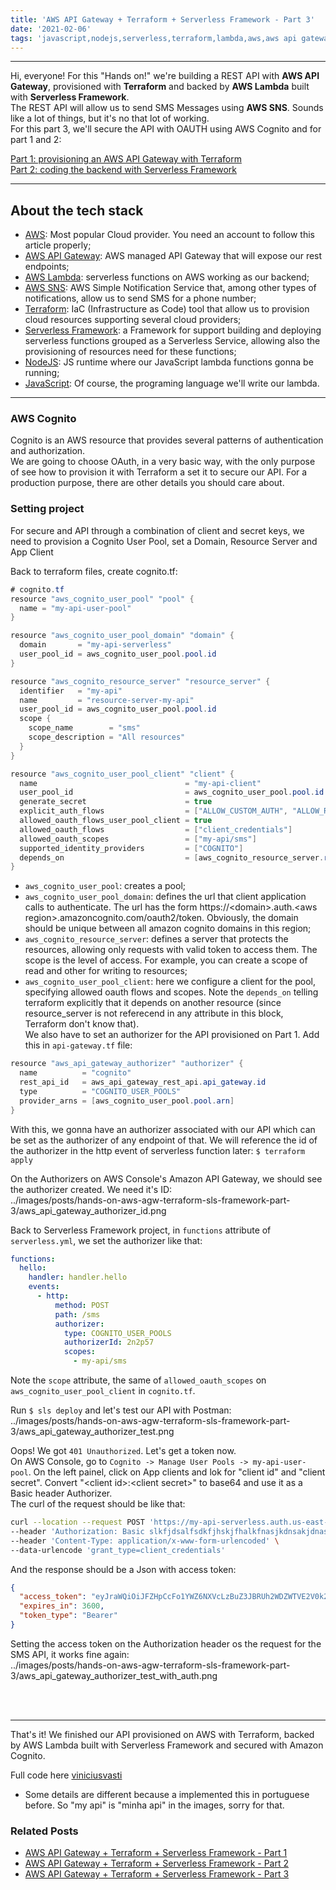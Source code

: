 ```yaml
---
title: 'AWS API Gateway + Terraform + Serverless Framework - Part 3'
date: '2021-02-06'
tags: 'javascript,nodejs,serverless,terraform,lambda,aws,aws api gateway,rest api'
---
```


---
Hi, everyone!
For this "Hands on!" we're building a REST API with **AWS API Gateway**, provisioned with **Terraform** and backed by **AWS Lambda** built with **Serverless Framework**.  
The REST API will allow us to send SMS Messages using **AWS SNS**. Sounds like a lot of things, but it's no that lot of working.  
For this part 3, we'll secure the API with OAUTH using AWS Cognito and for part 1 and 2:

<a href="../posts/hands-on-aws-agw-terraform-sls-framework-part-1">Part 1: provisioning an AWS API Gateway with Terraform</a>  
<a href="../posts/hands-on-aws-agw-terraform-sls-framework-part-2">Part 2: coding the backend with Serverless Framework</a>

---

## About the tech stack
- [AWS](https://aws.amazon.com/): Most popular Cloud provider. You need an account to follow this article properly;
- [AWS API Gateway](https://aws.amazon.com/api-gateway/): AWS managed API Gateway that will expose our rest endpoints;
- [AWS Lambda](https://aws.amazon.com/lambda/): serverless functions on AWS working as our backend;
- [AWS SNS](https://aws.amazon.com/sns/): AWS Simple Notification Service that, among other types of notifications, allow us to send SMS for a phone number;
- [Terraform](https://www.terraform.io/): IaC (Infrastructure as Code) tool that allow us to provision cloud resources supporting several cloud providers;
- [Serverless Framework](https://www.serverless.com/): a Framework for support building and deploying serverless functions grouped as a Serverless Service, allowing also the provisioning of resources need for these functions;
- [NodeJS](https://nodejs.org/): JS runtime where our JavaScript lambda functions gonna be running;
- [JavaScript](https://developer.mozilla.org/en-US/docs/Web/JavaScript): Of course, the programing language we'll write our lambda.

---

### AWS Cognito
Cognito is an AWS resource that provides several patterns of authentication and authorization.  
We are going to choose OAuth, in a very basic way, with the only purpose of see how to provision it with Terraform a set it to secure our API. For a production purpose, there are other details you should care about.

### Setting project
For secure and API through a combination of client and secret keys, we need to provision a Cognito User Pool, set a Domain, Resource Server and App Client

Back to terraform files, create cognito.tf:
```java
# cognito.tf
resource "aws_cognito_user_pool" "pool" {
  name = "my-api-user-pool"
}

resource "aws_cognito_user_pool_domain" "domain" {
  domain       = "my-api-serverless"
  user_pool_id = aws_cognito_user_pool.pool.id
}

resource "aws_cognito_resource_server" "resource_server" {
  identifier   = "my-api"
  name         = "resource-server-my-api"
  user_pool_id = aws_cognito_user_pool.pool.id
  scope {
    scope_name        = "sms"
    scope_description = "All resources"
  }
}

resource "aws_cognito_user_pool_client" "client" {
  name                                 = "my-api-client"
  user_pool_id                         = aws_cognito_user_pool.pool.id
  generate_secret                      = true
  explicit_auth_flows                  = ["ALLOW_CUSTOM_AUTH", "ALLOW_REFRESH_TOKEN_AUTH"]
  allowed_oauth_flows_user_pool_client = true
  allowed_oauth_flows                  = ["client_credentials"]
  allowed_oauth_scopes                 = ["my-api/sms"]
  supported_identity_providers         = ["COGNITO"]
  depends_on                           = [aws_cognito_resource_server.resource_server]
}
```
- `aws_cognito_user_pool`: creates a pool;
- `aws_cognito_user_pool_domain`: defines the url that client application calls to authenticate. The url has the form https://\<domain\>.auth.\<aws region\>.amazoncognito.com/oauth2/token. Obviously, the domain should be unique between all amazon cognito domains in this region;
- `aws_cognito_resource_server`: defines a server that protects the resources, allowing only requests with valid token to access them. The scope is the level of access. For example, you can create a scope of read and other for writing to resources;
- `aws_cognito_user_pool_client`: here we configure a client for the pool, specifying allowed oauth flows and scopes. Note the `depends_on` telling terraform explicitly that it depends on another resource (since resource_server is not referecend in any attribute in this block, Terraform don't know that).  
We also have to set an authorizer for the API provisioned on Part 1. Add this in `api-gateway.tf` file:
```java
resource "aws_api_gateway_authorizer" "authorizer" {
  name          = "cognito"
  rest_api_id   = aws_api_gateway_rest_api.api_gateway.id
  type          = "COGNITO_USER_POOLS"
  provider_arns = [aws_cognito_user_pool.pool.arn]
}
```
With this, we gonna have an authorizer associated with our API which can be set as the authorizer of any endpoint of that. We will reference the id of the authorizer in the http event of serverless function later:
`$ terraform apply`

On the Authorizers on AWS Console's Amazon API Gateway, we should see the authorizer created. We need it's ID:  
../images/posts/hands-on-aws-agw-terraform-sls-framework-part-3/aws_api_gateway_authorizer_id.png

Back to Serverless Framework project, in `functions` attribute of `serverless.yml`, we set the authorizer like that:
```yaml
functions:
  hello:
    handler: handler.hello
    events:
      - http:
          method: POST
          path: /sms
          authorizer:
            type: COGNITO_USER_POOLS
            authorizerId: 2n2p57
            scopes:
              - my-api/sms
```
Note the `scope` attribute, the same of `allowed_oauth_scopes` on `aws_cognito_user_pool_client` in `cognito.tf`.  

Run `$ sls deploy` and let's test our API with Postman:  
../images/posts/hands-on-aws-agw-terraform-sls-framework-part-3/aws_api_gateway_authorizer_test.png

Oops! We got `401 Unauthorized`. Let's get a token now.  
On AWS Console, go to `Cognito -> Manage User Pools -> my-api-user-pool`. On the left painel, click on App clients and lok for "client id" and "client secret". Convert "\<client id\>:\<client secret\>" to base64 and use it as a Basic header Authorizer.  
The curl of the request should be like that:
```bash
curl --location --request POST 'https://my-api-serverless.auth.us-east-1.amazoncognito.com/oauth2/token' \
--header 'Authorization: Basic slkfjdsalfsdkfjhskjfhalkfnasjkdnsakjdnaskfnakfjsndkfjsndkfjsdnfkjd==' \
--header 'Content-Type: application/x-www-form-urlencoded' \
--data-urlencode 'grant_type=client_credentials'
```
And the response should be a Json with access token:
```json
{
  "access_token": "eyJraWQiOiJFZHpCcFo1YWZ6NXVcLzBuZ3JBRUh2WDZWTVE2V0k2Z3JKMUtxclNMRTNHVT0iLCJhbGciOiJSUzI1NiJ9.eyJzdWIiOiI2YXYzZ245bWk5YmFjc2loNG1jaG1qcTE3bSIsInRva2VuX3VzZSI6ImFjY2VzcyIsInNjb3BlIjoibWluaGEtYXBpXC9zbXMiLCJhdXRoX3RpbWUiOjE1ODkyMDU5NDUsImlzcyI6Imh0dHBzOlwvXC9jb2duaXRvLWlkcC51cy1lYXN0LTEuYW1hem9uYXdzLmNvbVwvdXMtZWFzdC0xX2ZEa2dXdW9GUSIsImV4cCI6MTU4OTIwOTU0NSwiaWF0IjoxNTg5MjA1OTQ1LCJ2ZXJzaW9uIjoyLCJqdGkiOiI2NzRiZmM2ZS1iZWU2LTQ5MjUtYTUwNy1iODk4MDEwNDY3ODIiLCJjbGllbnRfaWQiOiI2YXYzZ245bWk5YmFjc2loNG1jaG1qcTE3bSJ9.nnmaGMapSCRtY4b4bHZac8_AD-UeM-MRQcf6Ug02kCHWurfZH_SuNtyr8hqXME-23wUOKj8PQdwIzL0EnBcUpjih6XzAG-AEKzCxwJCS2CPaNVkIX7ScMBhIf_J7OFrPNCXCu_hFifLMD-LQ_9E_5fRhxLitKOkesQSwFvsJKB7uwVfDZftwK-lHYBfTNDL6F_F8aF1cc2xMqAxv1xBLndO1pTCySDBMXR7NGaNQGSU8OrrSs2rLbAb5Vd95zgs_XA-FGQoFd1btYQCZgcVmQs_hpKv6bWsFoU8aKDwpDmN-Vi7A1pVpN3fBHqPhy61ms6IDxTgxFNai7Ujtvv2qJA",
  "expires_in": 3600,
  "token_type": "Bearer"
}
```

Setting the access token on the Authorization header os the request for the SMS API, it works fine again:  
../images/posts/hands-on-aws-agw-terraform-sls-framework-part-3/aws_api_gateway_authorizer_test_with_auth.png

<br />
<br />

---

That's it! We finished our API provisioned on AWS with Terraform, backed by AWS Lambda built with Serverless Framework and secured with Amazon Cognito.

Full code here [viniciusvasti](https://github.com/viniciusvasti/aws-rest_api_gateway-terraform-serverless-training)  

* Some details are different because a implemented this in portuguese before. So "my api" is "minha api" in the images, sorry for that.

### Related Posts
- <a href="../posts/hands-on-aws-agw-terraform-sls-framework-part-1">AWS API Gateway + Terraform + Serverless Framework - Part 1</a>
- <a href="../posts/hands-on-aws-agw-terraform-sls-framework-part-2">AWS API Gateway + Terraform + Serverless Framework - Part 2</a>
- <a href="../posts/hands-on-aws-agw-terraform-sls-framework-part-3">AWS API Gateway + Terraform + Serverless Framework - Part 3</a>
